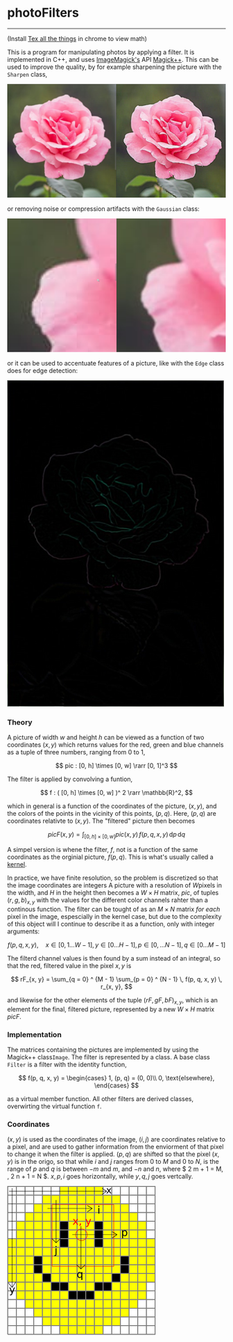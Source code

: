 # photoFilters
---
(Install [Tex all the things](https://chrome.google.com/webstore/detail/tex-all-the-things/cbimabofgmfdkicghcadidpemeenbffn) in chrome to view math)

This is a program for manipulating photos by applying a filter. It is implemented in C++, and uses [ImageMagick's](https://imagemagick.org/) API [Magick++](http://www.imagemagick.org/Magick++/). This can be used to improve the quality, by for example sharpening the picture with the `Sharpen` class,

![Sharpen](media/Sharpen.jpeg)

or removing noise or compression artifacts with the `Gaussian` class:

![Guassian blur](media/Gaussian.png)

or it can be used to accentuate features of a picture, like with the `Edge` class does for edge detection:

![Edge detection](media/Edge.jpeg)

### Theory
A picture of width $w$ and height $h$ can be viewed as a function of two coordinates $(x, y)$ which returns values for the red, green and blue channels as a tuple of three numbers, ranging from $0$ to $1$,

$$
    pic : [0, h] \times [0, w] \rarr [0, 1]^3
$$

The filter is applied by convolving a funtion, 
 
$$
    f : ( [0, h] \times [0, w] )^ 2 \rarr \mathbb{R}^2,
$$

which in general is a function of the coordinates of the picture, $(x, y)$, and the colors of the points in the vicinity of this points, $(p, q)$. Here, $(p, q)$ are coordinates relativte to $(x, y)$. The "filtered" picture then becomes

$$
    picF(x, y) = \int_{[0, h] \times [0, w]} pic(x, y) \, f(p, q, x, y) \, \mathrm{d}p \, \mathrm{d}q 
$$

A simpel version is whene the filter, $f$, not is a function of the same coordinates as the orginial picture, $f(p, q)$. This is what's usually called a [kernel](https://en.wikipedia.org/wiki/Kernel_(image_processing)).


In practice, we have finite resolution, so the problem is discretized so that the image coordinates are integers A picture with a resolution of $W$pixels in the width, and $H$ in the height then becomes a $W \times H$ matrix, $pic$, of tuples $(r, g, b)_{x, y}$ with the values for the different color channels rahter than a continous function. The filter can be tought of as an $M \times N$ matrix _for each_ pixel in the image, espescially in the kernel case, but due to the complexity of this object will I continue to describe it as a function, only with integer arguments:

$$
    f(p, q, x, y), \quad x \in [0, 1 ... W - 1], y \in [0 ... H - 1], p \in [0, ... N - 1], q \in [0 ... M - 1]
$$

The filterd channel values is then found by a sum instead of an integral, so that the red, filtered value in the pixel $x, y$ is

$$
    rF_{x, y} = \sum_{q = 0} ^ {M - 1} \sum_{p = 0} ^ {N - 1}  \, f(p, q, x, y) \, r_{x, y},
$$

and likewise for the other elements of the tuple $(rF, gF, bF)_{x, y}$, which is an element for the final, filtered picture, represented by a new $W \times H$ matrix $picF$.


### Implementation

The matrices containing the pictures are implemented by using the Magick++ class`Image`. The filter is represented by a class. A base class `Filter` is a filter with the identity function,

$$
    f(p, q, x, y) = 
    \begin{cases}
        1, (p, q) = (0, 0)\\
        0, \text{elsewhere},
    \end{cases}
$$

as a virtual member function. All other filters are derived classes, overwirting the virtual function `f`. 

### Coordinates

$(x, y)$ is used as the coordinates of the image, $(i, j)$ are coordinates relative to a pixel, and are used to gather information from the enviorment of that pixel to change it when the filter is applied. $(p, q)$ are shifted so that the pixel $(x, y)$ is in the origo, so that while $i$ and $j$ ranges from $0$ to $M$ and $0$ to $N$, is the range of $p$ and $q$ is between $-m$ and $m$, and $-n$ and $n$, where $ 2 m + 1 = M, \, 2 n + 1 = N $. $x, \, p, \, i$ goes horizontally, while $y, \, q, \, j$ goes vertcally.

![coordinates](media/coords.png)
